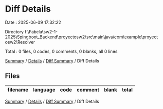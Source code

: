 # Diff Details

Date : 2025-06-09 17:32:22

Directory f:\\Fabela\\sw2-1-2025\\Spingboot_Backend\\proyectosw2\\src\\main\\java\\com\\example\\proyectosw2\\Resolver

Total : 0 files,  0 codes, 0 comments, 0 blanks, all 0 lines

[Summary](results.md) / [Details](details.md) / [Diff Summary](diff.md) / Diff Details

## Files
| filename | language | code | comment | blank | total |
| :--- | :--- | ---: | ---: | ---: | ---: |

[Summary](results.md) / [Details](details.md) / [Diff Summary](diff.md) / Diff Details